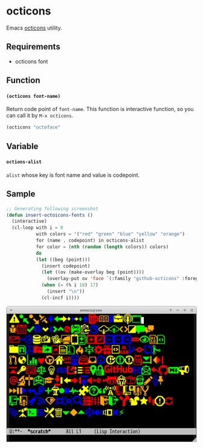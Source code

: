 # octicons

Emacs [octicons](http://octicons.github.com/) utility.

## Requirements

- octicons font

## Function

#### `(octicons font-name)`

Return code point of `font-name`.
This function is interactive function, so you can call it by `M-x octicons`.

```lisp
(octicons "octoface"
```

## Variable

#### `octions-alist`

`alist` whose key is font name and value is codepoint.

## Sample

```lisp
;; Generating following screenshot
(defun insert-octoicons-fonts ()
  (interactive)
  (cl-loop with i = 0
           with colors = '("red" "green" "blue" "yellow" "orange")
           for (name . codepoint) in octicons-alist
           for color = (nth (random (length colors)) colors)
           do
           (let ((beg (point)))
             (insert codepoint)
             (let ((ov (make-overlay beg (point))))
               (overlay-put ov 'face `(:family "github-octicons" :foreground  ,color :height 2.0)))
             (when (= (% i 18) 17)
               (insert "\n"))
             (cl-incf i))))
```

![octicons](image/octicons.png)
